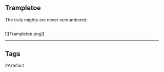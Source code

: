 ## Trampletoe
The truly mighty are never outnumbered.
## 
![[Trampletoe.png]]

---
## Tags
#Artefact
